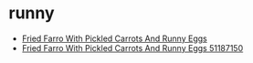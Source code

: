 # runny

 * [Fried Farro With Pickled Carrots And Runny Eggs](../../index/f/fried-farro-with-pickled-carrots-and-runny-eggs-51187150.json)
 * [Fried Farro With Pickled Carrots And Runny Eggs 51187150](../../index/f/fried-farro-with-pickled-carrots-and-runny-eggs-51187150.json)
